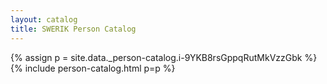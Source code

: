 ```yaml
---
layout: catalog
title: SWERIK Person Catalog
---
```

{% assign p = site.data._person-catalog.i-9YKB8rsGppqRutMkVzzGbk %}
{% include person-catalog.html p=p %}


